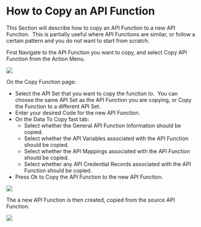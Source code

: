 # How to Copy an API Function

This Section will describe how to copy an API Function to a new API Function.  This is partially useful where API Functions are similar, or follow a certain pattern and you do not want to start from scratch.

First Navigate to the API Function you want to copy, and select Copy API Function from the Action Menu.

![](https://github.com/SuiteEngine/APIEngine/wiki/HowToDocs/HowTo-APIFunctions/HowTo-APIFunctions-Assets/APIFunction_Menu_CopyAPIFunction.png)

On the Copy Function page:

- Select the API Set that you want to copy the function to.  You can choose the same API Set as the API Function you are copying, or Copy the Function to a different API Set.
- Enter your desired Code for the new API Function.
- On the Data To Copy fast tab:
  - Select whether the General API Function Information should be copied.
  - Select whether the API Variables associated with the API Function should be copied.
  - Select whether the API Mappings associated with the API Function should be copied.
  - Select whether any API Credential Records associated with the API Function should be copied.
- Press Ok to Copy the API Function to the new API Function.

![](https://github.com/SuiteEngine/APIEngine/wiki/HowToDocs/HowTo-APIFunctions/HowTo-APIFunctions-Assets/APIFunction_CopyDialogPage.png)

The a new API Function is then created, copied from the source API Function.

![](https://github.com/SuiteEngine/APIEngine/wiki/HowToDocs/HowTo-APIFunctions/HowTo-APIFunctions-Assets/APIFunction_CopiedAPIFunction.png)